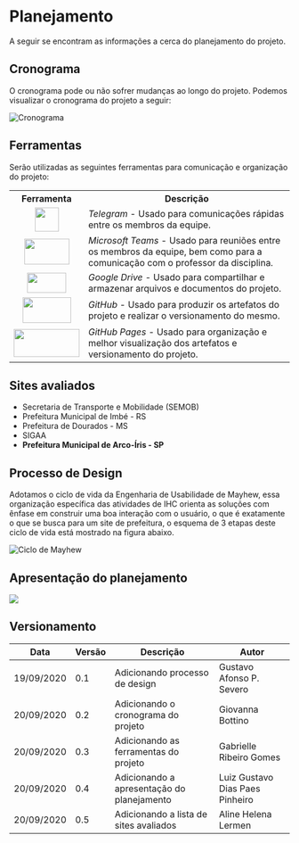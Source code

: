 # Planejamento

A seguir se encontram as informações a cerca do planejamento do projeto.

## Cronograma 

O cronograma pode ou não sofrer mudanças ao longo do projeto. Podemos visualizar o cronograma do projeto a seguir: 

![Cronograma](/img/cronograma.png)


## Ferramentas
Serão utilizadas as seguintes ferramentas para comunicação e organização do projeto:

<table>
  <tr>
    <th>Ferramenta</th>
    <th>Descrição</th>
  </tr>
  <tr>
    <td align="center"><img src="https://i.imgur.com/MbZSwsa.png" width="43" height="43"</td> 
    <td><i>Telegram</i> - Usado para comunicações rápidas entre os membros da equipe.</td>
  </tr>
  <tr>
    <td align="center"><img src="https://i.imgur.com/N1ffmbM.jpg" width="81" height="46"</td>
    <td><i>Microsoft Teams</i> - Usado para reuniões entre os membros da equipe, bem como para a comunicação com o professor da disciplina.</td>
  </tr>
  <tr>
    <td align="center"><img src="https://i.imgur.com/uuumMYH.png" width="70" height="36"</td>
    <td><i>Google Drive</i> - Usado para compartilhar e armazenar arquivos e documentos do projeto.</td>
  </tr>
  <tr>
    <td align="center"><img src="https://i.imgur.com/Ft3ePbi.png" width="87" height="46"</td>
    <td><i>GitHub</i> - Usado para produzir os artefatos do projeto e realizar o versionamento do mesmo.</td>
  </tr>
  <tr>
    <td align="center"><img src="https://res.cloudinary.com/practicaldev/image/fetch/s--cauE2BSf--/c_imagga_scale,f_auto,fl_progressive,h_420,q_auto,w_1000/https://dev-to-uploads.s3.amazonaws.com/i/2ogssyknk854ny56ei6e.jpeg" width="118" height="50"</td>
    <td><i>GitHub Pages</i> - Usado para organização e melhor visualização dos artefatos e versionamento do projeto.</td>
  </tr>
</table>

## Sites avaliados
- Secretaria de Transporte e Mobilidade (SEMOB)
- Prefeitura Municipal de Imbé - RS
- Prefeitura de Dourados - MS
- SIGAA
- **Prefeitura Municipal de Arco-Íris - SP** 


## Processo de Design

Adotamos o ciclo de vida da Engenharia de Usabilidade de Mayhew, essa organização específica das atividades de IHC orienta as soluções com ênfase em construir uma boa interação com o usuário, o que é exatamente o que se busca para um site de prefeitura, o esquema de 3 etapas deste ciclo de vida está mostrado na figura abaixo.

![Ciclo de Mayhew](/img/Mayhew.png)

## Apresentação do planejamento

[![](http://img.youtube.com/vi/1zWxaRFrJEc/0.jpg)](http://www.youtube.com/watch?v=1zWxaRFrJEc "Apresentação do planejamento ")

## Versionamento

| Data | Versão | Descrição | Autor |
|------|------|------|------|
|19/09/2020|0.1|Adicionando processo de design|Gustavo Afonso P. Severo|
|20/09/2020|0.2|Adicionando o cronograma do projeto|Giovanna Bottino|
|20/09/2020|0.3|Adicionando as ferramentas do projeto|Gabrielle Ribeiro Gomes|
|20/09/2020|0.4|Adicionando a apresentação do planejamento|Luiz Gustavo Dias Paes Pinheiro|
|20/09/2020|0.5|Adicionando a lista de sites avaliados|Aline Helena Lermen|
